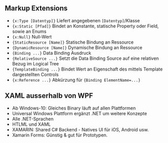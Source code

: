 ## Markup Extensions

* `{x:Type [Datentyp]}` Liefert angegebenen `[Datentyp]`/Klasse
* `{x:Static [Pfad]}` Bindet an Konstante, statische Property oder Field, sowie an Enums
* `{x:Null}` Null-Wert
* `{StaticResource [Name]}` Statische Bindung an Ressource
* `{DynamicResource [Name]}` Dynamische Bindung an Ressource
* `{Binding ...}` Data Binding Ausdruck
* `{RelativeSource ...}` Setzt die Data Binding Source auf eine relativen Bezug im Logical Tree
* `{TemplateBinding ...}` Bindet Wert an Eigenschaft des mittels Template dargestellten Controls
* `{x:Reference ...}` Abkürzung für `{Binding ElementName=...}`

## XAML ausserhalb von WPF

* Ab Windows-10: Gleiches Binary läuft auf allen Plattformen
* Universal Windows Plattform ergänzt .NET um weitere Konzepte
* Alle .NET-Sprachen
* HTLML und XAML
* XAMARIN: Shared C# Backend - Natives UI für iOS, Android usw.
* Xamarin Forms: Günstig & gut für Prototypen.
    
